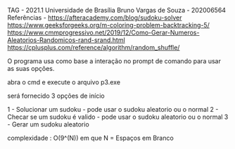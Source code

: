 TAG - 2021.1
Universidade de Brasília
Bruno Vargas de Souza - 202006564
Referências - 
https://afteracademy.com/blog/sudoku-solver
https://www.geeksforgeeks.org/m-coloring-problem-backtracking-5/
https://www.cmmprogressivo.net/2019/12/Como-Gerar-Numeros-Aleatorios-Randomicos-rand-srand.html
https://cplusplus.com/reference/algorithm/random_shuffle/

O programa usa como base a interação no prompt de comando para usar as suas opções.

abra o cmd e execute o arquivo p3.exe

será fornecido 3 opções de início

1 - Solucionar um sudoku - pode usar o sudoku aleatorio ou o normal
2 - Checar se um sudoku é valido - pode usar o sudoku aleatorio ou o normal
3 - Gerar um sudoku aleatorio

complexidade : O(9^(N)) em que N = Espaços em Branco
